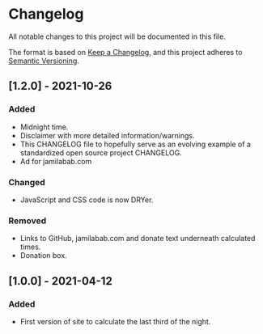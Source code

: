 # Changelog
All notable changes to this project will be documented in this file.

The format is based on [Keep a Changelog](https://keepachangelog.com/en/1.0.0/),
and this project adheres to [Semantic Versioning](https://semver.org/spec/v2.0.0.html).

## [1.2.0] - 2021-10-26
### Added
- Midnight time.
- Disclaimer with more detailed information/warnings.
- This CHANGELOG file to hopefully serve as an evolving example of a
  standardized open source project CHANGELOG.
- Ad for jamilabab.com

### Changed
- JavaScript and CSS code is now DRYer.

### Removed
- Links to GitHub, jamilabab.com and donate text underneath calculated times.
- Donation box.

## [1.0.0] - 2021-04-12
### Added
- First version of site to calculate the last third of the night.